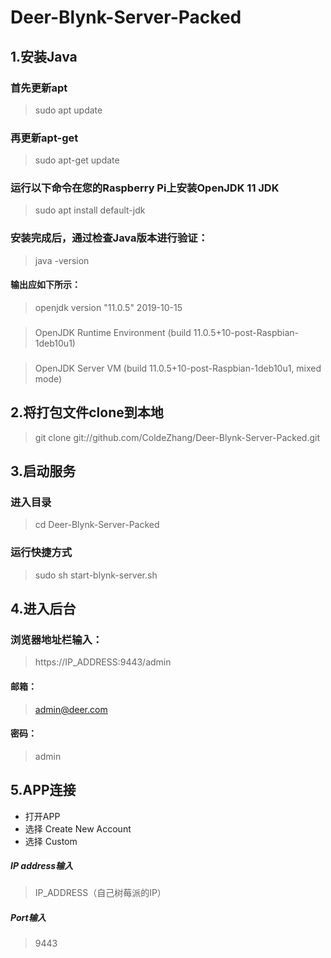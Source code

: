 # Deer-Blynk-Server-Packed

## 1.安装Java
### 首先更新apt
> sudo apt update
### 再更新apt-get
> sudo apt-get update
### 运行以下命令在您的Raspberry Pi上安装OpenJDK 11 JDK
> sudo apt install default-jdk

### 安装完成后，通过检查Java版本进行验证：

> java -version

#### 输出应如下所示：
> openjdk version "11.0.5" 2019-10-15
### 
> OpenJDK Runtime Environment (build 11.0.5+10-post-Raspbian-1deb10u1)
### 
> OpenJDK Server VM (build 11.0.5+10-post-Raspbian-1deb10u1, mixed mode)
### 


## 2.将打包文件clone到本地
> git clone git://github.com/ColdeZhang/Deer-Blynk-Server-Packed.git

## 3.启动服务
### 进入目录
> cd Deer-Blynk-Server-Packed
### 运行快捷方式
> sudo sh start-blynk-server.sh

## 4.进入后台
### 浏览器地址栏输入：
> https://IP_ADDRESS:9443/admin
#### 邮箱：
> admin@deer.com
#### 密码：
> admin

## 5.APP连接
- 打开APP
- 选择 Create New Account
- 选择 Custom
##### IP address输入
> IP_ADDRESS（自己树莓派的IP）
##### Port输入
> 9443

